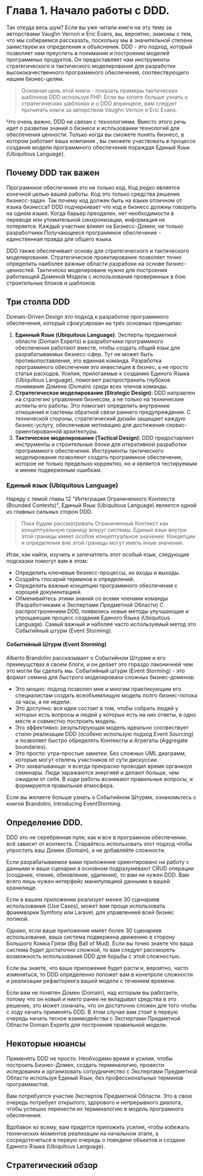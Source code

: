 Глава 1. Начало работы с DDD.
==
Так откуда весь шум? Если вы уже читали книги на эту тему за авторствами Vaughn Vernon и Eric Evans,
вы, вероятно, знакомы с тем, что мы собираемся рассказать, поскольку мы в значительной степени заимствуем их определения 
и объяснения. DDD - это подход, который позволяет нам преуспеть в понимании и построении моделей программных продуктов.
Он предоставляет нам инструменты стратегического и тактического моделирования для разработки высококачественного программного
обеспечения, соотвествующего нашим бизнес-целям.
>Основная цель этой книги - показать примеры тактических шаблонов DDD используя PHP. Если вы хотите
больше узнать о стратегических шаблонах и о DDD впринцепе, вам следует прочитать книги за авторством 
Vaughn Vernon и Eric Evans.

Что очень важно, DDD не связан с технологиями. Вместо этого речь идет о развитии знаний о бизнесе и испльзовании технологий
для обеспечения ценности. Только когда вы сможете понять бизнесс, в котором работает ваша компания
, вы сможете участвовать в процессе создания модели программного обеспечения пораждая Единый Язык (Ubiquitous Language).

## Почему DDD так важен
Програмнное обеспечение это не только код. Код редко является конечной целью вашей работы. Код это только средства решения
бизнесс-задач. Так почему код должен быть на языке отличном от языка бизнесса? DDD подчеркивает что код и бизнесс должны 
говорить на одном языке. Когда барьер преодален, нет необходимости в переводе или утомительной синхронизации, информация не
потеряется. Каждый участник влияет на Бизнесс-Домен, не только разработчики.Получающееся программное обеспечение - 
единственная правда для общего языка.

DDD также обеспечивает основу для стратегического и тактического моделирования. Стратегическое проектирование позволяет точно 
определить наиболее важные области разрабоки на основе бизнес-ценностей. Тактическо
моделироване нужно для построения работающей Доменой Модели с использование проверянных в бою
строительных блоков и шаблонов.

## Три столпа DDD
Domain-Driven Design это подход к разработке программного обеспечения, который сфокусирован на трёх основных принципах:
1. **Единный Язык (Ubiquitous Language)**: Эксперты предметной области (Domain Experts) и разработчики программного обеспечения работают вместе,
чтобы создать общий язык для разрабатываемых бизнесс-сфер. Тут не может быть противопоставления, это единная команда. 
Разработка программного обеспечения это инвестиция в бизнес, а не просто статья расходов. Усилия, прилогаемые к созданию 
Единого Языка (Ubiquitous Language), помогают распространить глубокое понимание Домена (Domain) среди всех членов команды.
2. **Стратегическое моделирование (Strategic Design)**: DDD направлен на стратегию управления бизнесом, а не только на технические
аспекты его работы. Это помогает определить внутренние отношения и системы обратной связи раннего предупреждения.
С технической стороны, стратегический дизайн защищает каждую бизнес-услугу, обеспечивая мотивацию для достижения 
сервис-ориентированной архитектуры.
3. **Тактическое моделирование (Tactical Design)**: DDD предоставляет инструменты и строительные блоки для итеративной разработки
программного обеспечения. Инструменты тактического моделирования позволяют создать программное
обеспечение, которое не только предельно корректно, но и является тестируемым и менее подверженым ошибкам.
### Единый язык (Ubiquitous Language)
Наряду с темой главы 12 "Интеграция Ограниченного Контекста (Bounded Contexts)", Единый Язык (Ubiquitous Language) является одной из главных сильных сторон DDD.
>Пока будем рассматривать Ограниченный Контекст как концептуальную границу вокруг системы. Единый язык внутри этой границы
имеет особое концептуальное значение. Концепции и определения вне этой границы могут иметь иные значения.

Итак, как найти, изучить и запечатлеть этот особый язык, следующие подсказки помогут вам в этом:
+ Определить ключевые бизнесс-процессы, их входы и выходы.
+ Создайть глосарий терминов и определений.
+ Определить важные концепции программного обеспечения с хорошей документацией.
+ Обменивайтесь этими знаний со всеми членами команды (Разработчиками и Экспертами Предметной Области)
С распростронением DDD, появились новые методы улучшающие и упрощающие процесс создания
Единого Языка (Ubiquitous Language). Самый важный и наболее часто используемый метод это Событийный штурм (Event Storming).

#### Событийный Штурм (Event Storming)
Alberto Brandolini рассказывает о Событийном Штурме и его преимущствах в своем блоги, и он делает это гораздо лаконичней 
чем это могли бы сделать мы. Событийный штурм (Event Storming) - это формат семина для быстрого моделировани сложных бизнес-доменов:
+ Это мощно: подход позволил мне и многим практикующим его специалистам создать всеобъемлищую
модель полго бизнес-потока за часы, а не недели.
+ Это доступно: вся идея состоит в том, чтобы собрать людей у которых есть вопросы и людей у которых есть на них ответы,
в одно месте и совместно построить модель.
+ Это эффективно: результирующая модель идеально соотвествует стилю реализации DDD (особено использую подход Event Sourcing)
 и позволяет быстро обределять Контексты и Агрегаты (Aggregate boundaries).
+ Это просто: утра-простые заметки. Без сложных UML диаграмм, которые могут отвлечь участников от сути дискуссии.
+ Это захватывающе: я всегда прекрасно проводил время организуя семинары. Люди заражаются энергией и делают больше, чем ожидали от себя.
В ходи работы возникают правильные вопросы, и формируется правильная атмосфера.

Если вы желаете больше узнать о Событийном Штурме, ознакомьтесь с книгой Brandolini, Introducing EventStorming.

## Определение DDD.
DDD это не серебрянная пуля; как и все в програмном обеспечении, всё зависит от контекста.
Старайтесь использовать этот подход чтобы упростить ваш Домен (Domain), а не добавляйте сложности.

Если разрабатываемое вами приложение ориентировано на работу с данными и ваши сценарии в основном подразумевают CRUD
операции (создание, чтение, обновление, удаление), то вам не нужен DDD. Вам всего лишь нужен интерфейс манипуляцией данными в 
вашей хранилище.

Если в вашем приложении реализует менее 30 сценариев использования (Use Cases), может вам проще использовать фраемворки Symfony или Laravel, для 
управленией всей бизнес логикой.

Однако, если ваше приложение имеет более 30 сценариев использования, ваша система подвержена движению в сторону Большого Комка Грязи
 (Big Ball of Mud). Если вы точно знаете что ваша система будет достаточно сложной, то вам следует рассмореть возможность
 использования DDD для борьбы с этой сложностью.
 
Если вы знаете, что ваше приложение будет расти и, вероятно, часто изменяться, то DDD определенно
попожет вам в конетроле сложности и реализации рефакторинга вашей модели с течением времени.

Если вам не понятен Домен (Domain), над которым вы работаете, потому что он новый и никто ранее не вкладывал средства
в это решение, это может означать, что он достаточно сложен для того чтобы с ходу начать применять DDD.
В этом случае вам стоит в первую очередь начать тесное взаимодействи с Экспертами Предметной Области Domain Experts для построения
правильной модели.

## Некоторые нюансы
Применять DDD не просто. Необходимо время и усилия, чтобы построить Бизнес-Домен, создать терминалогию, провести иследования 
и организовать сотрудничество с Экспертами Предметной Области используя Единый Язык, без профессиональных терминов программистов.

Вам потребуется участие Экспертов Предметной Области. Это в свою очередь потребует открытого, здорового и 
непрерывного диалога, чтобы успешно перенести их терминалогию в модель програмного обеспечения.

Вдобавок ко всему, вам придется приложить усилия, чтобы избежать технических моментов реализации на начальном этапе, а 
сосредоточеться в первую очередь о поведени объектов и создани Единого Языка (Ubiquitous Language).

## Стратегический обзор
